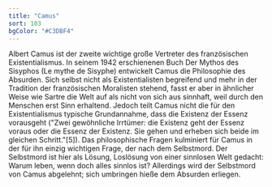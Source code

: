 ```yaml
---
title: "Camus"
sort: 103
bgColor: "#C3DBF4"
---
```


Albert Camus ist der zweite wichtige große Vertreter des französischen Existentialismus. In seinem 1942 erschienenen Buch Der Mythos des Sisyphos (Le mythe de Sisyphe) entwickelt Camus die Philosophie des Absurden. Sich selbst nicht als Existentialisten begreifend und mehr in der Tradition der französischen Moralisten stehend, fasst er aber in ähnlicher Weise wie Sartre die Welt auf als nicht von sich aus sinnhaft, weil durch den Menschen erst Sinn erhaltend. Jedoch teilt Camus nicht die für den Existentialismus typische Grundannahme, dass die Existenz der Essenz vorausgeht ("Zwei gewöhnliche Irrtümer: die Existenz geht der Essenz voraus oder die Essenz der Existenz. Sie gehen und erheben sich beide im gleichen Schritt."[5]). Das philosophische Fragen kulminiert für Camus in der für ihn einzig wichtigen Frage, der nach dem Selbstmord. Der Selbstmord ist hier als Lösung, Loslösung von einer sinnlosen Welt gedacht: Warum leben, wenn doch alles sinnlos ist? Allerdings wird der Selbstmord von Camus abgelehnt; sich umbringen hieße dem Absurden erliegen.